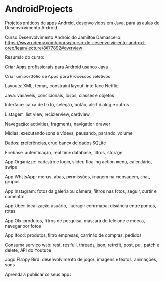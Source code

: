# AndroidProjects
Projetos práticos de apps Android, desenvolvidos em Java, para as aulas de Desenvolvimento Android.

Curso Desenvolvimento Android do Jamilton Damasceno:
https://www.udemy.com/course/curso-de-desenvolvimento-android-oreo/learn/lecture/8077892#overview

Resumão do curso:

Criar Apps profissionais para Android usando Java

Criar um portfólio de Apps para Processos seletivos

Layouts: XML, temas, constraint layout, interface Netflix

Java: variáveis, condicionais, loops, classes e objetos

Interface: caixa de texto, seleção, botão, alert dialog e outros

Listagem: list view, reciclerview, cardview

Navegação: activities, fragments, navigation drawer

Mídias: executando sons e vídeos, pausando, parando, volume

Dados: preferências, crud banco de dados SQLite

Firebase: autenticação, real time database, filtros, storage

App Organizze: cadastro e login, slider, floating action menu, calendário, swipe

App WhatsApp: menus, abas, permissões, imagem na mensagem, chat, grupos

App Instagram: fotos da galeria ou câmera, filtros nas fotos, seguir, curtir e comentar

App Uber: localização usuário, interagir com mapa, distância entre pontos, rotas

App Olx: produtos, filtros de pesquisa, máscara de telefone e moeda, navegar por fotos

App Ifood: produtos, filtro empresas, carrinho de compras, pedidos

Consumo serviço web: rest, restfull, threads, json, retrofit, post, put, patch e delete, API do Youtube

Jogo Flappy Bird: desenvolvimento de jogos, imagens e textos, animações, sons

Aprenda a publicar os seus apps
